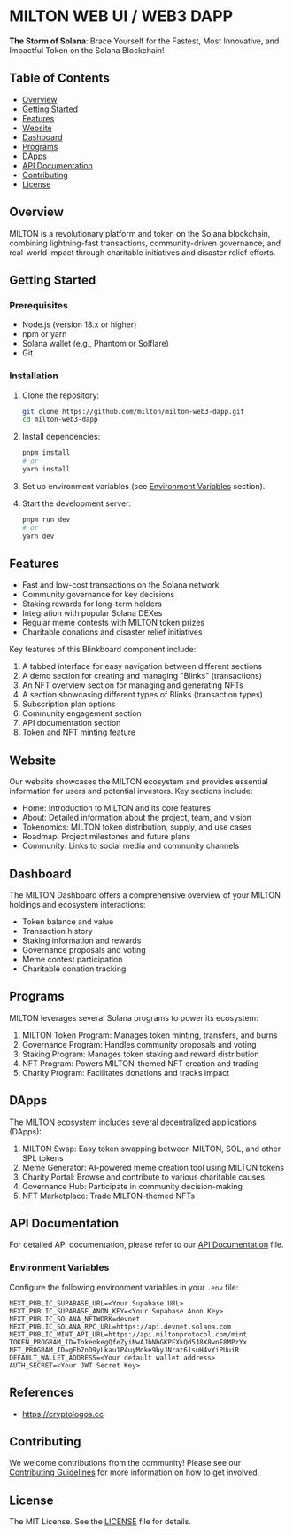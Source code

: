 # MILTON WEB UI / WEB3 DAPP

**The Storm of Solana**: Brace Yourself for the Fastest, Most Innovative, and Impactful Token on the Solana Blockchain!

## Table of Contents

- [Overview](#overview)
- [Getting Started](#getting-started)
- [Features](#features)
- [Website](#website)
- [Dashboard](#dashboard)
- [Programs](#programs)
- [DApps](#dapps)
- [API Documentation](#api-documentation)
- [Contributing](#contributing)
- [License](#license)

## Overview

MILTON is a revolutionary platform and token on the Solana blockchain, combining lightning-fast transactions, community-driven governance, and real-world impact through charitable initiatives and disaster relief efforts.

## Getting Started

### Prerequisites

- Node.js (version 18.x or higher)
- npm or yarn
- Solana wallet (e.g., Phantom or Solflare)
- Git

### Installation

1. Clone the repository:
   ```bash
   git clone https://github.com/milton/milton-web3-dapp.git
   cd milton-web3-dapp
   ```

2. Install dependencies:
   ```bash
   pnpm install
   # or
   yarn install
   ```

3. Set up environment variables (see [Environment Variables](#environment-variables) section).

4. Start the development server:
   ```bash
   pnpm run dev
   # or
   yarn dev
   ```

## Features

- Fast and low-cost transactions on the Solana network
- Community governance for key decisions
- Staking rewards for long-term holders
- Integration with popular Solana DEXes
- Regular meme contests with MILTON token prizes
- Charitable donations and disaster relief initiatives

Key features of this Blinkboard component include:

1. A tabbed interface for easy navigation between different sections
2. A demo section for creating and managing "Blinks" (transactions)
3. An NFT overview section for managing and generating NFTs
4. A section showcasing different types of Blinks (transaction types)
5. Subscription plan options
6. Community engagement section
7. API documentation section
8. Token and NFT minting feature

## Website

Our website showcases the MILTON ecosystem and provides essential information for users and potential investors. Key sections include:

- Home: Introduction to MILTON and its core features
- About: Detailed information about the project, team, and vision
- Tokenomics: MILTON token distribution, supply, and use cases
- Roadmap: Project milestones and future plans
- Community: Links to social media and community channels

## Dashboard

The MILTON Dashboard offers a comprehensive overview of your MILTON holdings and ecosystem interactions:

- Token balance and value
- Transaction history
- Staking information and rewards
- Governance proposals and voting
- Meme contest participation
- Charitable donation tracking

## Programs

MILTON leverages several Solana programs to power its ecosystem:

1. MILTON Token Program: Manages token minting, transfers, and burns
2. Governance Program: Handles community proposals and voting
3. Staking Program: Manages token staking and reward distribution
4. NFT Program: Powers MILTON-themed NFT creation and trading
5. Charity Program: Facilitates donations and tracks impact

## DApps

The MILTON ecosystem includes several decentralized applications (DApps):

1. MILTON Swap: Easy token swapping between MILTON, SOL, and other SPL tokens
2. Meme Generator: AI-powered meme creation tool using MILTON tokens
3. Charity Portal: Browse and contribute to various charitable causes
4. Governance Hub: Participate in community decision-making
5. NFT Marketplace: Trade MILTON-themed NFTs

## API Documentation

For detailed API documentation, please refer to our [API Documentation](API_DOCS.md) file.

### Environment Variables

Configure the following environment variables in your `.env` file:

```
NEXT_PUBLIC_SUPABASE_URL=<Your Supabase URL>
NEXT_PUBLIC_SUPABASE_ANON_KEY=<Your Supabase Anon Key>
NEXT_PUBLIC_SOLANA_NETWORK=devnet
NEXT_PUBLIC_SOLANA_RPC_URL=https://api.devnet.solana.com
NEXT_PUBLIC_MINT_API_URL=https://api.miltonprotocol.com/mint
TOKEN_PROGRAM_ID=TokenkegQfeZyiNwAJbNbGKPFXkQd5J8X8wnF8MPzYx
NFT_PROGRAM_ID=gEb7nD9yLkau1P4uyMdke9byJNrat61suH4vYiPUuiR
DEFAULT_WALLET_ADDRESS=<Your default wallet address>
AUTH_SECRET=<Your JWT Secret Key>
```

## References

- https://cryptologos.cc

## Contributing

We welcome contributions from the community! Please see our [Contributing Guidelines](CONTRIBUTING.md) for more information on how to get involved.

## License

The MIT License. See the [LICENSE](LICENSE) file for details.
